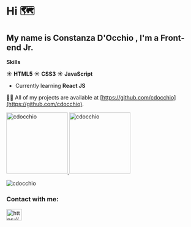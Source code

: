 # Hi :world_map:
## My name is Constanza D'Occhio , I'm a Front-end Jr.

**Skills**

:sunny: **HTML5**
:sunny: **CSS3**
:sunny: **JavaScript**
 - Currently learning **React JS**

👨‍💻 All of my projects are available at [https://github.com/cdocchio](https://github.com/cdocchio).



<a href="https://github.com/cdocchio" >
<img height="160em"  src="https://github-readme-stats.vercel.app/api?username=cdocchio&show_icons=true&bg_color=fff&title_color=DD6387&icon_color=BD93F9&text_color=023047&border_color=fff" alt="cdocchio" />
<img height="160em"  src="https://github-readme-stats.vercel.app/api/top-langs/?username=cdocchio&layout=compact&bg_color=fff&title_color=DD6387&icon_color=BD93F9&text_color=023047&border_color=fff" alt="cdocchio" />
</a>
<p><img align="center" src="https://github-readme-streak-stats.herokuapp.com/?
user=cdocchio&theme=light" alt="cdocchio" /></p>

<h3 align="left">Contact with me:</h3>
<p align="left">
<a href="https://www.linkedin.com/in/constanza-d-occhio/" target="blank"><img align="center" src="https://raw.githubusercontent.com/rahuldkjain/github-profile-readme-generator/master/src/images/icons/Social/linked-in-alt.svg" alt="https://www.linkedin.com/in/constanza-d-occhio/" height="30" width="40" /></a>
</p>
